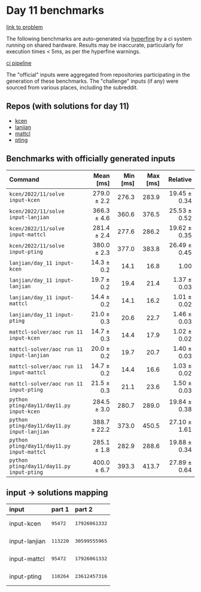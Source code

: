 # Day 11 benchmarks

[link to problem](http://adventofcode.com/2022/day/11)

The following benchmarks are auto-generated via [hyperfine](https://github.com/sharkdp/hyperfine) by a ci system running on shared hardware. Results may be inaccurate, particularly for execution times < 5ms, as per the hyperfine warnings.

[ci pipeline](http://ci.papercode.net:8080/teams/aoc2022/pipelines/aoc-compare-2022)

The "official" inputs were aggregated from repositories participating in the generation of these benchmarks. The "challenge" inputs (if any) were sourced from various places, including the subreddit.

## Repos (with solutions for day 11)


- [kcen](https://github.com/kcen/AdventOfCode)
- [lanjian](https://github.com/LanJian/aoc-2022)
- [mattcl](https://github.com/mattcl/aoc2022)
- [pting](https://github.com/pting/aoc2022)

## Benchmarks with officially generated inputs
| Command | Mean [ms] | Min [ms] | Max [ms] | Relative |
|:---|---:|---:|---:|---:|
| `kcen/2022/11/solve input-kcen` | 279.0 ± 2.2 | 276.3 | 283.9 | 19.45 ± 0.34 |
| `kcen/2022/11/solve input-lanjian` | 366.3 ± 4.6 | 360.6 | 376.5 | 25.53 ± 0.52 |
| `kcen/2022/11/solve input-mattcl` | 281.4 ± 2.4 | 277.6 | 286.2 | 19.62 ± 0.35 |
| `kcen/2022/11/solve input-pting` | 380.0 ± 2.3 | 377.0 | 383.8 | 26.49 ± 0.45 |
| `lanjian/day_11 input-kcen` | 14.3 ± 0.2 | 14.1 | 16.8 | 1.00 |
| `lanjian/day_11 input-lanjian` | 19.7 ± 0.2 | 19.4 | 21.4 | 1.37 ± 0.03 |
| `lanjian/day_11 input-mattcl` | 14.4 ± 0.2 | 14.1 | 16.2 | 1.01 ± 0.02 |
| `lanjian/day_11 input-pting` | 21.0 ± 0.3 | 20.6 | 22.7 | 1.46 ± 0.03 |
| `mattcl-solver/aoc run 11 input-kcen` | 14.7 ± 0.3 | 14.4 | 17.9 | 1.02 ± 0.02 |
| `mattcl-solver/aoc run 11 input-lanjian` | 20.0 ± 0.2 | 19.7 | 20.7 | 1.40 ± 0.03 |
| `mattcl-solver/aoc run 11 input-mattcl` | 14.7 ± 0.2 | 14.4 | 16.6 | 1.03 ± 0.02 |
| `mattcl-solver/aoc run 11 input-pting` | 21.5 ± 0.3 | 21.1 | 23.6 | 1.50 ± 0.03 |
| `python pting/day11/day11.py input-kcen` | 284.5 ± 3.0 | 280.7 | 289.0 | 19.84 ± 0.38 |
| `python pting/day11/day11.py input-lanjian` | 388.7 ± 22.2 | 373.0 | 450.5 | 27.10 ± 1.61 |
| `python pting/day11/day11.py input-mattcl` | 285.1 ± 1.8 | 282.9 | 288.6 | 19.88 ± 0.34 |
| `python pting/day11/day11.py input-pting` | 400.0 ± 6.7 | 393.3 | 413.7 | 27.89 ± 0.64 |

## input -> solutions mapping
|input|part 1|part 2|
|:---|:---|:---|
|input-kcen|<pre>95472</pre>|<pre>17926061332</pre>|
|input-lanjian|<pre>113220</pre>|<pre>30599555965</pre>|
|input-mattcl|<pre>95472</pre>|<pre>17926061332</pre>|
|input-pting|<pre>110264</pre>|<pre>23612457316</pre>|
